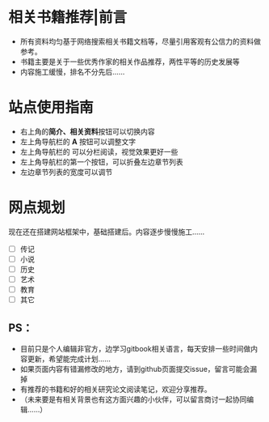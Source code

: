 # 相关书籍推荐|前言
- 所有资料均匀基于网络搜索相关书籍文档等，尽量引用客观有公信力的资料做参考。
- 书籍主要是关于一些优秀作家的相关作品推荐，两性平等的历史发展等
- 内容施工缓慢，排名不分先后……

# 站点使用指南
- 右上角的**简介、相关资料**按钮可以切换内容
- 左上角导航栏的 **A** 按钮可以调整文字
- 左上角导航栏的 <i class="fa fa-columns"></i> 可以分栏阅读，视觉效果更好一些
- 左上角导航栏的第一个按钮，可以折叠左边章节列表
- 左边章节列表的宽度可以调节


# 网点规划
现在还在搭建网站框架中，基础搭建后。内容逐步慢慢施工……
- [ ] 传记
- [ ] 小说
- [ ] 历史
- [ ] 艺术
- [ ] 教育
- [ ] 其它

## PS：
- 目前只是个人编辑非官方，边学习gitbook相关语言，每天安排一些时间做内容更新，希望能完成计划……
- 如果页面内容有错漏修改的地方，请到github页面提交issue，留言可能会漏掉
- 有推荐的书籍和好的相关研究论文阅读笔记，欢迎分享推荐。
- （未来要是有相关背景也有这方面兴趣的小伙伴，可以留言商讨一起协同编辑……）



<head>
    <script defer src="https://use.fontawesome.com/releases/v5.0.13/js/all.js"></script>
    <script defer src="https://use.fontawesome.com/releases/v5.0.13/js/v4-shims.js"></script>
</head>
<link rel="stylesheet" href="https://use.fontawesome.com/releases/v5.0.13/css/all.css">
